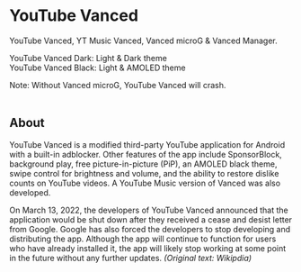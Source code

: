 # YouTube Vanced
YouTube Vanced, YT Music Vanced, Vanced microG & Vanced Manager.<br />

YouTube Vanced Dark: Light & Dark theme<br />
YouTube Vanced Black: Light & AMOLED theme<br />

Note: Without Vanced microG, YouTube Vanced will crash.<br />
<br />

## About
YouTube Vanced is a modified third-party YouTube application for Android with a built-in adblocker. Other features of the app include SponsorBlock, background play, free picture-in-picture (PiP), an AMOLED black theme, swipe control for brightness and volume, and the ability to restore dislike counts on YouTube videos. A YouTube Music version of Vanced was also developed.

On March 13, 2022, the developers of YouTube Vanced announced that the application would be shut down after they received a cease and desist letter from Google. Google has also forced the developers to stop developing and distributing the app. Although the app will continue to function for users who have already installed it, the app will likely stop working at some point in the future without any further updates. *(Original text: Wikipdia)*
